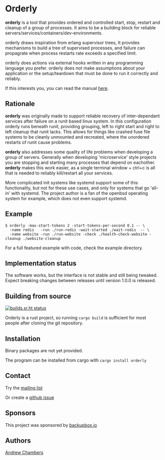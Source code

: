 # Orderly

**orderly** is a tool that provides ordered and controlled start, stop,
restart and cleanup of a group of processes. It aims to be a building
block for reliable servers/services/containers/dev-environments.

orderly draws inspiration from erlang supervisor trees, It provides
mechanisms to build a tree of supervised processes, and failure can
propagrate when process restarts rate exceeds a specified limit.

orderly does actions via external hooks written in any programming
language you prefer. orderly does not make assumptions about your
application or the setup/teardown that must be done to run it correctly
and reliably.

If this interests you, you can read the manual [here](man/orderly.1.md).

## Rationale

**orderly** was originally made to support reliable recovery of
inter-dependant services after failure on a runit based linux system. In
this configuration orderly runs beneath runit, providing grouping, left
to right start and right to left cleanup that runit lacks. This allows
for things like crashed fuse file systems to be cleanly unmounted and
recreated, where the unordered restarts of runit cause problems.

**orderly** also addresses some quality of life problems when developing
a group of servers. Generally when developing 'microservice' style
projects you are stopping and starting many processes that depend on
eachother. **orderly** makes this work easier, as a single terminal
window + ctrl+c is all that is needed to reliably kill/restart all your
services.

More complicated init systems like systemd support some of this
functionality, but not for these use cases, and only for systems that go
'all-in' with systemd. The project author is a fan of the openbsd
operating system for example, which does not even support systemd.

## Example

``` 
$ orderly -max-start-tokens 2 -start-tokens-per-second 0.1 -- \
  -name redis   -run ./run-redis -wait-started ./wait-redis  -- \
  -name website -run ./run-website -check ./health-check-website -cleanup ./website-cleanup 
```

For a full featured example with code, check the example directory.

## Implementation status

The software works, but the interface is not stable and still being
tweaked. Expect breaking changes between releases until version 1.0.0 is
released.

## Building from source

[![builds.sr.ht
status](https://builds.sr.ht/~ach/orderly.svg)](https://builds.sr.ht/~ach/orderly?)

Orderly is a rust project, so running `cargo build` is sufficient for
most people after cloning the git repository.

## Installation

Binary packages are not yet provided.

The program can be installed from cargo with `cargo install orderly`

## Contact

Try the [mailing list](https://lists.sr.ht/~ach/orderly-dev)

Or create a [github
issue](https://github.com/andrewchambers/orderly/issues)

## Sponsors

This project was sponsored by [backupbox.io](https://backupbox.io)

## Authors

[Andrew Chambers](https://acha.ninja)
